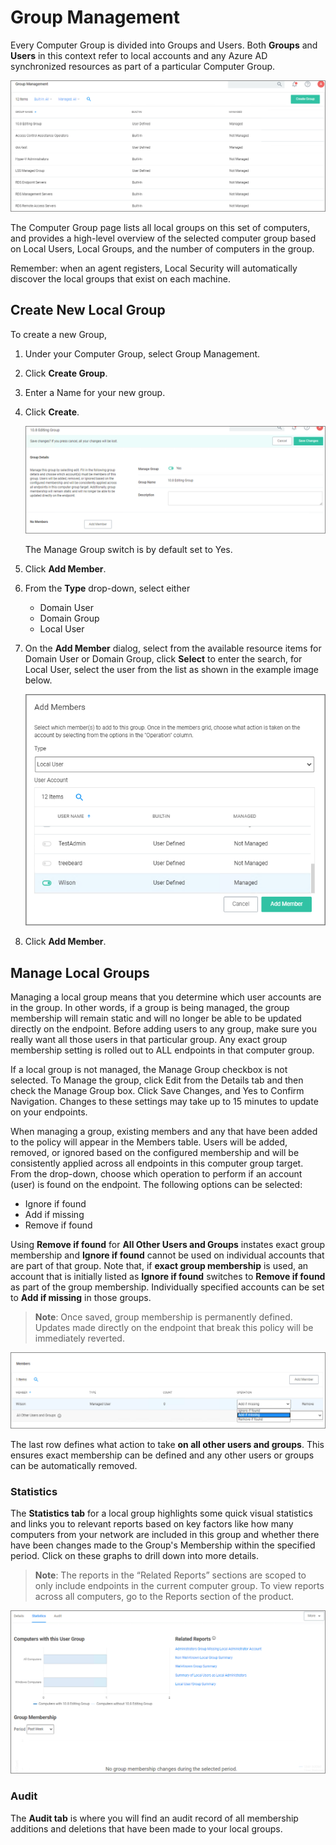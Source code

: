 [title]: # (Group Management)
[tags]: # (local security,local groups)
[priority]: # (3)
# Group Management

Every Computer Group is divided into Groups and Users. Both __Groups__ and __Users__ in this context refer to local accounts and any Azure AD synchronized resources as part of a particular Computer Group.

![local](images/gr-mgmt.png "Group Management")

The Computer Group page lists all local groups on this set of computers, and provides a high-level overview of the selected computer group based on Local Users, Local Groups, and the number of computers in the group.

Remember: when an agent registers, Local Security will automatically discover the local groups that exist on each machine.

## Create New Local Group

To create a new Group,

1. Under your Computer Group, select Group Management.
1. Click __Create Group__.
1. Enter a Name for your new group.
1. Click __Create__.

   ![Local Group](images/ls-home-cg.png "New Local Group")

   The Manage Group switch is by default set to Yes.
1. Click __Add Member__.
1. From the __Type__ drop-down, select either
   * Domain User
   * Domain Group
   * Local User
1. On the __Add Member__ dialog, select from the available resource items for Domain User or Domain Group, click __Select__ to enter the search, for Local User, select the user from the list as shown in the example image below.

   ![member](images/add-member.png "Add Member from list")
1. Click __Add Member__.

## Manage Local Groups

Managing a local group means that you determine which user accounts are in the group. In other words, if a group is being managed, the group membership will remain static and will no longer be able to be updated directly on the endpoint. Before adding users to any group, make sure you really want all those users in that particular group. Any exact group membership setting is rolled out to ALL endpoints in that computer group.

If a local group is not managed, the Manage Group checkbox is not selected. To Manage the group, click Edit from the Details tab and then check the Manage Group box. Click Save Changes, and Yes to Confirm Navigation. Changes to these settings may take up to 15 minutes to update on your endpoints.

When managing a group, existing members and any that have been added to the policy will appear in the Members table. Users will be added, removed, or ignored based on the configured membership and will be consistently applied across all endpoints in this computer group target. From the drop-down, choose which operation to perform if an account (user) is found on the endpoint. The following options can be selected:

* Ignore if found
* Add if missing
* Remove if found

Using __Remove if found__ for __All Other Users and Groups__ instates exact group membership and __Ignore if found__ cannot be used on individual accounts that are part of that group. Note that, if __exact group membership__ is used, an account that is initially listed as __Ignore if found__ switches to __Remove if found__ as part of the group membership. Individually specified accounts can be set to __Add if missing__ in those groups.  

>**Note**: Once saved, group membership is permanently defined. Updates made directly on the endpoint that break this policy will be immediately reverted.

![options](images/add-member-2.png "Group Member Management options")

The last row defines what action to take __on all other users and groups__. This ensures exact membership can be defined and any other users or groups can be automatically removed.

### Statistics

The __Statistics tab__ for a local group highlights some quick visual statistics and links you to relevant reports based on key factors like how many computers from your network are included in this group and whether there have been changes made to the Group's Membership within the specified period. Click on these graphs to drill down into more details.

>**Note**: The reports in the “Related Reports” sections are scoped to only include endpoints in the current computer group. To view reports across all computers, go to the Reports section of the product.

![statistics](images/ls-statistics-lg.png "Statistics for Local Group")

### Audit

The __Audit tab__ is where you will find an audit record of all membership additions and deletions that have been made to your local groups.
